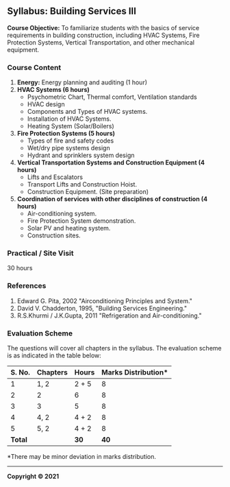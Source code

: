 ## Syllabus: Building Services III

**Course Objective:** To familiarize students with the basics of service requirements in building construction, including HVAC Systems, Fire Protection Systems, Vertical Transportation, and other mechanical equipment.

### Course Content

1. **Energy:** Energy planning and auditing (1 hour)
2. **HVAC Systems (6 hours)**
    * Psychometric Chart, Thermal comfort, Ventilation standards
    * HVAC design
    * Components and Types of HVAC systems.
    * Installation of HVAC Systems.
    * Heating System (Solar/Boilers)
3. **Fire Protection Systems (5 hours)**
    * Types of fire and safety codes
    * Wet/dry pipe systems design
    * Hydrant and sprinklers system design
4. **Vertical Transportation Systems and Construction Equipment (4 hours)**
    * Lifts and Escalators
    * Transport Lifts and Construction Hoist.
    * Construction Equipment. (Site preparation)
5. **Coordination of services with other disciplines of construction (4 hours)**
    * Air-conditioning system.
    * Fire Protection System demonstration. 
    * Solar PV and heating system.
    * Construction sites.

### Practical / Site Visit

30 hours

### References

1. Edward G. Pita, 2002 "Airconditioning Principles and System." 
2. David V. Chadderton, 1995, "Building Services Engineering."
3. R.S.Khurmi / J.K.Gupta, 2011 "Refrigeration and Air-conditioning."

### Evaluation Scheme

The questions will cover all chapters in the syllabus. The evaluation scheme is as indicated in the table below:

| S. No. | Chapters | Hours | Marks Distribution* |
|---|---|---|---|
| 1 | 1, 2 | 2 + 5 | 8 |
| 2 | 2 | 6 | 8 |
| 3 | 3 | 5 | 8 |
| 4 | 4, 2 | 4 + 2 | 8 |
| 5 | 5, 2 | 4 + 2 | 8 |
| **Total** |  | **30** | **40** |

*There may be minor deviation in marks distribution.

---

**Copyright © 2021** 

